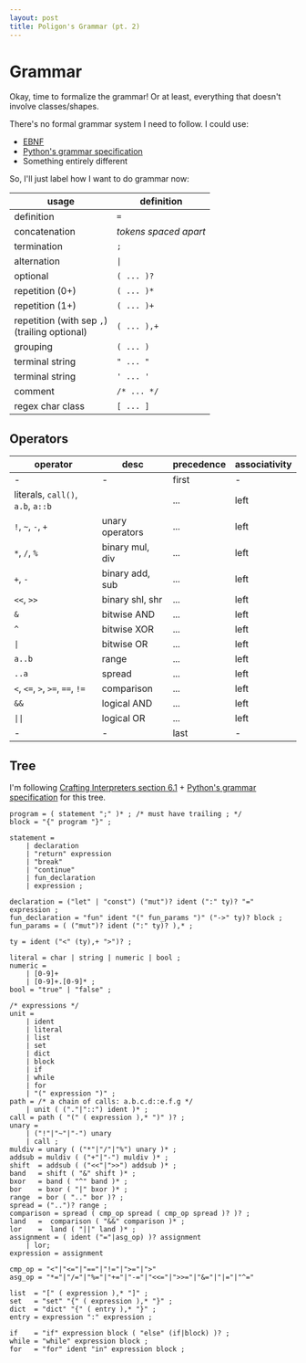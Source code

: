 ```yaml
---
layout: post
title: Poligon's Grammar (pt. 2)
---
```


# Grammar

Okay, time to formalize the grammar! Or at least, everything that doesn't involve classes/shapes.

There's no formal grammar system I need to follow. I could use:

- [EBNF](https://en.wikipedia.org/wiki/Extended_Backus%E2%80%93Naur_form)
- [Python's grammar specification](https://docs.python.org/3/reference/grammar.html)
- Something entirely different

So, I'll just label how I want to do grammar now:

|usage|definition|
|-|-|
|definition|`=`|
|concatenation|*tokens spaced apart*|
|termination|`;`|
|alternation|<code>&#124;</code>|
|optional|`( ... )?`|
|repetition (0+)|`( ... )*`|
|repetition (1+)|`( ... )+`|
|repetition (with sep `,`)<br>(trailing optional)|`( ... ),+`|
|grouping|`( ... )`|
|terminal string|`" ... "`|
|terminal string|`' ... '`|
|comment|`/* ... */`|
|regex char class |`[ ... ]`|

## Operators

| operator | desc | precedence | associativity |
|-|-|-|-|
|-|-|first|-|
|literals, `call()`, `a.b`, `a::b` ||...|left|
|`!`, `~`, `-`, `+`|unary operators|...|left|
|`*`, `/`, `%`|binary mul, div|...|left|
|`+`, `-`|binary add, sub|...|left|
|`<<`, `>>`|binary shl, shr|...|left|
|`&`|bitwise AND|...|left|
|`^`|bitwise XOR|...|left|
|<code>&#124;</code>|bitwise OR|...|left|
|`a..b`|range|...|left|
|`..a`|spread|...|left|
|`<`, `<=`, `>`, `>=`, `==`, `!=`|comparison|...|left|
|`&&`|logical AND|...|left|
|<code>&#124;&#124;</code>|logical OR|...|left|
|-|-|last|-|

## Tree

I'm following [Crafting Interpreters section 6.1](https://craftinginterpreters.com/parsing-expressions.html#ambiguity-and-the-parsing-game) + [Python's grammar specification](https://docs.python.org/3/reference/grammar.html) for this tree.

```ebnf
program = ( statement ";" )* ; /* must have trailing ; */
block = "{" program "}" ;

statement = 
    | declaration 
    | "return" expression
    | "break"
    | "continue"
    | fun_declaration
    | expression ;

declaration = ("let" | "const") ("mut")? ident (":" ty)? "=" expression ;
fun_declaration = "fun" ident "(" fun_params ")" ("->" ty)? block ;
fun_params = ( ("mut")? ident (":" ty)? ),* ;

ty = ident ("<" (ty),+ ">")? ;

literal = char | string | numeric | bool ;
numeric = 
    | [0-9]+
    | [0-9]+.[0-9]* ;
bool = "true" | "false" ;

/* expressions */
unit =
    | ident
    | literal
    | list
    | set
    | dict
    | block
    | if
    | while
    | for
    | "(" expression ")" ;
path = /* a chain of calls: a.b.c.d::e.f.g */
    | unit ( ("."|"::") ident )* ;
call = path ( "(" ( expression ),* ")" )? ;
unary =
    | ("!"|"~"|"-") unary
    | call ;
muldiv = unary ( ("*"|"/"|"%") unary )* ;
addsub = muldiv ( ("+"|"-") muldiv )* ;
shift  = addsub ( ("<<"|">>") addsub )* ;
band   = shift ( "&" shift )* ;
bxor   = band ( "^" band )* ;
bor    = bxor ( "|" bxor )* ;
range  = bor ( ".." bor )? ;
spread = ("..")? range ;
comparison = spread ( cmp_op spread ( cmp_op spread )? )? ;
land   =  comparison ( "&&" comparison )* ;
lor    =  land ( "||" land )* ;
assignment = ( ident ("="|asg_op) )? assignment 
    | lor;
expression = assignment

cmp_op = "<"|"<="|"=="|"!="|">="|">"
asg_op = "*="|"/="|"%="|"+="|"-="|"<<="|">>="|"&="|"|="|"^="

list  = "[" ( expression ),* "]" ;
set   = "set" "{" ( expression ),* "}" ;
dict  = "dict" "{" ( entry ),* "}" ;
entry = expression ":" expression ;

if    = "if" expression block ( "else" (if|block) )? ;
while = "while" expression block ;
for   = "for" ident "in" expression block ;
```
